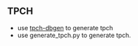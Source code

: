## TPCH
- use [tpch-dbgen](https://github.com/electrum/tpch-dbgen) to generate tpch
- use generate_tpch.py to generate tpch.